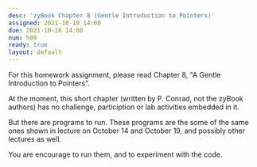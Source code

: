 ```yaml
---
desc: 'zyBook Chapter 8 (Gentle Introduction to Pointers)'
assigned: 2021-10-19 14:00
due: 2021-10-26 14:00
num: h09
ready: true
layout: default
---
```


For this homework assignment, please read Chapter 8, "A Gentle Introduction to Pointers".

At the moment, this short chapter (written by P. Conrad, not the zyBook authors) has no challenge, particiption or lab activities embedded in it.

But there are programs to run.  These programs are the some of the same ones shown in lecture on October 14 and October 19, and possibly other lectures as well.

You are encourage to run them, and to experiment with the code.
